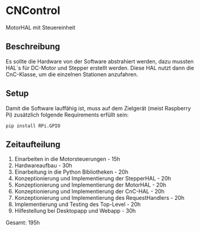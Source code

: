 # CNControl

MotorHAL mit Steuereinheit

## Beschreibung

Es sollte die Hardware von der Software abstrahiert werden, dazu mussten HAL´s für DC-Motor und Stepper erstellt werden.
Diese HAL nutzt dann die CnC-Klasse, um die einzelnen Stationen anzufahren.

## Setup

Damit die Software lauffähig ist, muss auf dem Zielgerät (meist Raspberry Pi) zusätzlich folgende Requirements erfüllt sein:

`pip install RPi.GPIO`
<!-- `pip install socketserver` erst mit neuerer version-->

## Zeitaufteilung

1. Einarbeiten in die Motorsteuerungen - 15h
2. Hardwareaufbau - 30h
3. Einarbeitung in die Python Bibliotheken - 20h
4. Konzeptionierung und Implementierung der StepperHAL - 20h
5. Konzeptionierung und Implementierung der MotorHAL - 20h
6. Konzeptionierung und Implementierung der CnC-HAL - 20h
7. Konzeptionierung und Implementierung des RequestHandlers - 20h
8. Implementierung und Testing des Top-Level - 20h
9. Hilfestellung bei Desktopapp und Webapp - 30h

Gesamt: 195h
